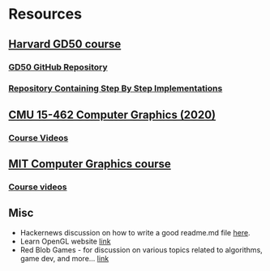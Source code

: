 # Resources




## [Harvard GD50 course](https://cs50.harvard.edu/games/2018/)
### [GD50 GitHub Repository](https://github.com/cs50/gd50)
### [Repository Containing Step By Step Implementations](https://github.com/games50)
  
  
## [CMU 15-462 Computer Graphics (2020)](http://15462.courses.cs.cmu.edu/fall2020/home)
### [Course Videos](https://www.youtube.com/watch?v=W6yEALqsD7k&list=PL9_jI1bdZmz2emSh0UQ5iOdT2xRHFHL7E)  


## [MIT Computer Graphics course](https://ocw.mit.edu/courses/6-837-computer-graphics-fall-2012/pages/calendar/)
### [Course videos](https://www.youtube.com/watch?v=-LqUu61oRdk&list=PLQ3UicqQtfNuBjzJ-KEWmG1yjiRMXYKhh)


## Misc
- Hackernews discussion on how to write a good readme.md file [here](https://news.ycombinator.com/item?id=36773022).
- Learn OpenGL website [link](https://learnopengl.com/)
- Red Blob Games - for discussion on various topics related to algorithms, game dev, and more... [link](https://www.redblobgames.com/)
